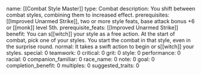 name: [[Combat Style Master]]
type: Combat
description: You shift between combat styles, combining them to increased effect.
prerequisites: [[Improved Unarmed Strike]], two or more style feats, base attack bonus +6 or [[monk]] level 5th.
prerequisite_feats: [[Improved Unarmed Strike]]
benefit: You can s[[witch]] your style as a free action. At the start of combat, pick one of your styles. You start the combat in that style, even in the surprise round.
normal: It takes a swift action to begin or s[[witch]] your styles.
special: 0
teamwork: 0
critical: 0
grit: 0
style: 0
performance: 0
racial: 0
companion_familiar: 0
race_name: 0
note: 0
goal: 0
completion_benefit: 0
multiples: 0
suggested_traits: 0
